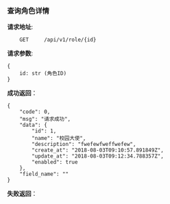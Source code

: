 ### 查询角色详情

**请求地址**:
```
    GET     /api/v1/role/{id}
```

**请求参数**:
```
{
    id: str (角色ID)
}
```

**成功返回**：
```
{
    "code": 0,
    "msg": "请求成功",
    "data": {
        "id": 1,
        "name": "校园大使",
        "description": "fwefewfweffwefew",
        "create_at": "2018-08-03T09:10:57.891849Z",
        "update_at": "2018-08-03T09:12:34.788357Z",
        "enabled": true
    },
    "field_name": ""
}
```

**失败返回**：
```

```